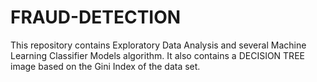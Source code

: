 # FRAUD-DETECTION
This repository contains Exploratory Data Analysis and several Machine Learning Classifier Models algorithm. It also contains a DECISION TREE image based on the Gini Index of the data set.
